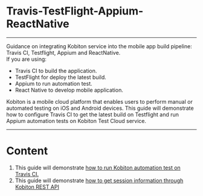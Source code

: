 # Travis-TestFlight-Appium-ReactNative
--------

Guidance on integrating Kobiton service into the mobile app build pipeline: Travis CI, Testflight, Appium and ReactNative.  
If you are using:
- Travis CI to build the application.
- TestFlight for deploy the latest build.
- Appium to run automation test.
- React Native to develop mobile application.

Kobiton is a mobile cloud platform that enables users to perform manual or automated testing on iOS and Android devices. This guide will demonstrate how to configure Travis CI to get the latest build on Testflight and run Appium automation tests on Kobiton Test Cloud service.

--------
# Content
1. This guide will demonstrate [how to run Kobiton automation test on Travis CI.](1-run-kobiton-test.md)  
2. This guide will demonstrate [how to get session information through Kobiton REST API](2-get-session-info.md)